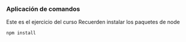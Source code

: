 ### Aplicación de comandos
Este es el ejercicio del curso
Recuerden instalar los paquetes de node
```
npm install
```